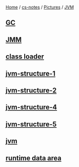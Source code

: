 [Home](https://mengxianbin.github.io) /
[cs-notes](https://mengxianbin.github.io/cs-notes/site) /
[Pictures](https://mengxianbin.github.io/cs-notes/site/Pictures) /
[JVM](https://mengxianbin.github.io/cs-notes/site/Pictures/JVM)

## [GC](https://mengxianbin.github.io/cs-notes/site/Pictures/JVM/GC/)

## [JMM](https://mengxianbin.github.io/cs-notes/site/Pictures/JVM/JMM/)

## [class loader](https://mengxianbin.github.io/cs-notes/site/Pictures/JVM/class%20loader/)

## [jvm-structure-1](https://mengxianbin.github.io/cs-notes/site/Pictures/JVM/jvm-structure-1)

## [jvm-structure-2](https://mengxianbin.github.io/cs-notes/site/Pictures/JVM/jvm-structure-2)

## [jvm-structure-4](https://mengxianbin.github.io/cs-notes/site/Pictures/JVM/jvm-structure-4)

## [jvm-structure-5](https://mengxianbin.github.io/cs-notes/site/Pictures/JVM/jvm-structure-5)

## [jvm](https://mengxianbin.github.io/cs-notes/site/Pictures/JVM/jvm)

## [runtime data area](https://mengxianbin.github.io/cs-notes/site/Pictures/JVM/runtime%20data%20area)
